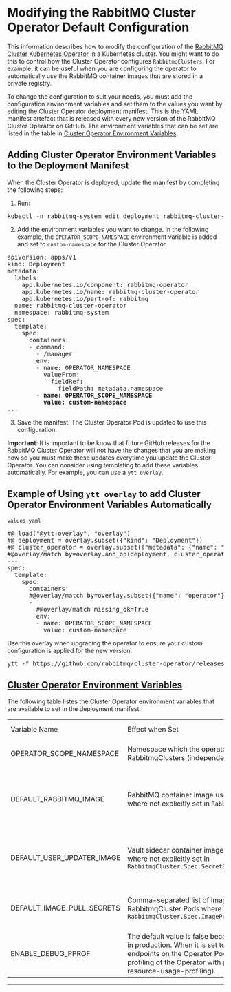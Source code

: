 <!--
Copyright (c) 2020-2021 VMware, Inc. or its affiliates.

All rights reserved. This program and the accompanying materials
are made available under the terms of the under the Apache License,
Version 2.0 (the "License”); you may not use this file except in compliance
with the License. You may obtain a copy of the License at

https://www.apache.org/licenses/LICENSE-2.0

Unless required by applicable law or agreed to in writing, software
distributed under the License is distributed on an "AS IS" BASIS,
WITHOUT WARRANTIES OR CONDITIONS OF ANY KIND, either express or implied.
See the License for the specific language governing permissions and
limitations under the License.
-->

# Modifying the RabbitMQ Cluster Operator Default Configuration

This information describes how to modify the configuration of the [RabbitMQ Cluster Kubernetes Operator](./operator-overview.html) in a Kubernetes cluster. You might want to do this to control how the Cluster Operator configures `RabbitmqClusters`. For example, it can be useful when you are configuring the operator to automatically use the RabbitMQ container images that are stored in a private registry.

To change the configuration to suit your needs, you must add the configuration environment variables and set them to the values you want by editing the Cluster Operator deployment manifest. This is the YAML manifest artefact that is released with every new version of the RabbitMQ Cluster Operator on GitHub. The environment variables that can be set are listed in the table in [Cluster Operator Environment Variables](##variables). 

## Adding Cluster Operator Environment Variables to the Deployment Manifest 

When the Cluster Operator is deployed, update the manifest by completing the following steps: 

1. Run: 
<pre class="lang-bash">
kubectl -n rabbitmq-system edit deployment rabbitmq-cluster-operator
</pre>

2.  Add the environment variables you want to change. In the following example, the `OPERATOR_SCOPE_NAMESPACE` environment variable is added and set to `custom-namespace` for the Cluster Operator.
<pre class="lang-yaml">
apiVersion: apps/v1
kind: Deployment
metadata:
  labels:
    app.kubernetes.io/component: rabbitmq-operator
    app.kubernetes.io/name: rabbitmq-cluster-operator
    app.kubernetes.io/part-of: rabbitmq
  name: rabbitmq-cluster-operator
  namespace: rabbitmq-system
spec:
  template:
    spec:
      containers:
      - command:
        - /manager
        env:
        - name: OPERATOR_NAMESPACE
          valueFrom:
            fieldRef:
              fieldPath: metadata.namespace
        - <b>name: OPERATOR_SCOPE_NAMESPACE</b>
          <b>value: custom-namespace</b>
...
</pre>

3. Save the manifest. The Cluster Operator Pod is updated to use this configuration.

**Important**: It is important to be know that future GitHub releases for the RabbitMQ Cluster Operator will not have the changes that you are making now so you must make these updates everytime you update the Cluster Operator. You can consider using templating to add these variables automatically. For example, you can use a `ytt overlay`.
 
## Example of Using `ytt overlay` to add Cluster Operator Environment Variables Automatically 

<code>values.yaml</code>

<pre class="lang-yaml">
#@ load("@ytt:overlay", "overlay")
#@ deployment = overlay.subset({"kind": "Deployment"})
#@ cluster_operator = overlay.subset({"metadata": {"name": "rabbitmq-cluster-operator"}})
#@overlay/match by=overlay.and_op(deployment, cluster_operator),expects="1+"
---
spec:
  template:
    spec:
      containers:
      #@overlay/match by=overlay.subset({"name": "operator"}),expects="1+"
      -
        #@overlay/match missing_ok=True
        env:
        - name: OPERATOR_SCOPE_NAMESPACE
          value: custom-namespace
</pre>
Use this overlay when upgrading the operator to ensure your custom configuration is applied for the new version:
<pre class="lang-bash">
ytt -f https://github.com/rabbitmq/cluster-operator/releases/latest/download/cluster-operator.yml -f values.yaml | kubectl apply -f -
</pre>

## <a id='parameters' class='anchor' href='#variables'>Cluster Operator Environment Variables</a>

The following table listes the Cluster Operator environment variables that are available to set in the deployment manifest.

<table>
<tr>
<td>
Variable Name
</td>
<td>
Effect when Set
</td>
<td>
Effect when not Set
</td>
</tr>
<tr>
<td>
OPERATOR_SCOPE_NAMESPACE
</td>
<td>
Namespace which the operator will reconcile and watch RabbitmqClusters (independent of installation namespace)
</td>
<td>
All namespaces are watched and reconciled
</td>
</tr>
<tr>
<td>
DEFAULT_RABBITMQ_IMAGE
</td>
<td>
RabbitMQ container image used for new RabbitmqCluster Pods where not explicitly set in <code>RabbitmqCluster.Spec.Image</code>
</td>
<td>
Operator uses the latest RabbitMQ container image available at time of release for new Pods
</td>
</tr>
<tr>
<td>
DEFAULT_USER_UPDATER_IMAGE
</td>
<td>
Vault sidecar container image used for new RabbitmqCluster Pods where not explicitly set in <code>RabbitmqCluster.Spec.SecretBackend.Vault.DefaultUserUpdaterImage</code>
</td>
<td>
Operator uses the latest sidecar container image available at time of release for new Pods
</td>
</tr>
<tr>
<td>
DEFAULT_IMAGE_PULL_SECRETS
</td>
<td>
Comma-separated list of imagePullSecrets to set by default on all RabbitmqCluster Pods where not explicitly set in <code>RabbitmqCluster.Spec.ImagePullSecrets</code>
</td>
<td>
New RabbitmqCluster Pods have no imagePullSecrets by default
</td>
</tr>
<tr>
<td>
ENABLE_DEBUG_PPROF
</td>
<td>
The default value is false because this variable should NOT be used in production. When it is set to true, it exposes a set of debug endpoints on the Operator Pod's metrics port for CPU and [memory profiling of the Operator with pprof](./debug-operator.md#operator-resource-usage-profiling).
</td>
<td>
The pprof debug endpoint will not be exposed on the Operator Pod.
</td>
</tr>
</table>

-----

